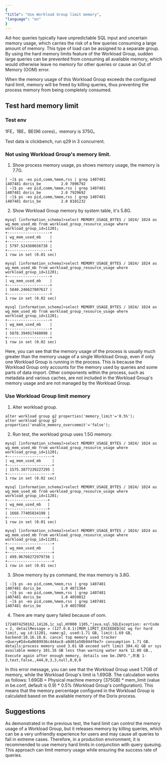 ```yaml
---
{
"title": "Use Workload Group limit memory",
"language": "en"
}
---
```


<!--
Licensed to the Apache Software Foundation (ASF) under one
or more contributor license agreements.  See the NOTICE file
distributed with this work for additional information
regarding copyright ownership.  The ASF licenses this file
to you under the Apache License, Version 2.0 (the
"License"); you may not use this file except in compliance
with the License.  You may obtain a copy of the License at

  http://www.apache.org/licenses/LICENSE-2.0

Unless required by applicable law or agreed to in writing,
software distributed under the License is distributed on an
"AS IS" BASIS, WITHOUT WARRANTIES OR CONDITIONS OF ANY
KIND, either express or implied.  See the License for the
specific language governing permissions and limitations
under the License.
-->

Ad-hoc queries typically have unpredictable SQL input and uncertain memory usage, which carries the risk of a few queries consuming a large amount of memory. This type of load can be assigned to a separate group. By using the hard memory limits feature of the Workload Group, sudden large queries can be prevented from consuming all available memory, which would otherwise leave no memory for other queries or cause an Out of Memory (OOM) error.

When the memory usage of this Workload Group exceeds the configured hard limit, memory will be freed by killing queries, thus preventing the process memory from being completely consumed.

## Test hard memory limit
### Test env
1FE，1BE，BE(96 cores)，memory is 375G。

Test data is clickbench, run q29 in 3 concurrent.

### Not using Workload Group's memory limit.
1. Show process memory usage, ps shows memory usage, the memory is 7.7G.
```
[ ~]$ ps -eo pid,comm,%mem,rss | grep 1407481
1407481 doris_be         2.0 7896792
[ ~]$ ps -eo pid,comm,%mem,rss | grep 1407481
1407481 doris_be         2.0 7929692
[ ~]$ ps -eo pid,comm,%mem,rss | grep 1407481
1407481 doris_be         2.0 8101232
```

2. Show Workload Group memory by system table, it's 5.8G.
```
mysql [information_schema]>select MEMORY_USAGE_BYTES / 1024/ 1024 as wg_mem_used_mb from workload_group_resource_usage where workload_group_id=11201;
+-------------------+
| wg_mem_used_mb    |
+-------------------+
| 5797.524360656738 |
+-------------------+
1 row in set (0.01 sec)

mysql [information_schema]>select MEMORY_USAGE_BYTES / 1024/ 1024 as wg_mem_used_mb from workload_group_resource_usage where workload_group_id=11201;
+-------------------+
| wg_mem_used_mb    |
+-------------------+
| 5840.246627807617 |
+-------------------+
1 row in set (0.02 sec)

mysql [information_schema]>select MEMORY_USAGE_BYTES / 1024/ 1024 as wg_mem_used_mb from workload_group_resource_usage where workload_group_id=11201;
+-------------------+
| wg_mem_used_mb    |
+-------------------+
| 5878.394917488098 |
+-------------------+
1 row in set (0.02 sec)
```
Here, you can see that the memory usage of the process is usually much greater than the memory usage of a single Workload Group, even if only one Workload Group is running in the process. This is because the Workload Group only accounts for the memory used by queries and some parts of data import. Other components within the process, such as metadata and various caches, are not included in the Workload Group's memory usage and are not managed by the Workload Group.

### Use Workload Group limit memory
1. Alter workload group.
```
alter workload group g2 properties('memory_limit'='0.5%');
alter workload group g2 properties('enable_memory_overcommit'='false');
```

2. Run test, the workload group uses 1.5G memory.
```
mysql [information_schema]>select MEMORY_USAGE_BYTES / 1024/ 1024 as wg_mem_used_mb from workload_group_resource_usage where workload_group_id=11201;
+--------------------+
| wg_mem_used_mb     |
+--------------------+
| 1575.3877239227295 |
+--------------------+
1 row in set (0.02 sec)

mysql [information_schema]>select MEMORY_USAGE_BYTES / 1024/ 1024 as wg_mem_used_mb from workload_group_resource_usage where workload_group_id=11201;
+------------------+
| wg_mem_used_mb   |
+------------------+
| 1668.77405834198 |
+------------------+
1 row in set (0.01 sec)

mysql [information_schema]>select MEMORY_USAGE_BYTES / 1024/ 1024 as wg_mem_used_mb from workload_group_resource_usage where workload_group_id=11201;
+--------------------+
| wg_mem_used_mb     |
+--------------------+
| 499.96760272979736 |
+--------------------+
1 row in set (0.01 sec)
```

3. Show memory by ps command, the max memory is 3.8G. 
```
[ ~]$ ps -eo pid,comm,%mem,rss | grep 1407481
1407481 doris_be         1.0 4071364
[ ~]$ ps -eo pid,comm,%mem,rss | grep 1407481
1407481 doris_be         1.0 4059012
[ ~]$ ps -eo pid,comm,%mem,rss | grep 1407481
1407481 doris_be         1.0 4057068
```

4. There are many query failed because of oom.
```
1724074250162,14126,1c_sql,HY000 1105,"java.sql.SQLException: errCode = 2, detailMessage = (127.0.0.1)[MEM_LIMIT_EXCEEDED]GC wg for hard limit, wg id:11201, name:g2, used:1.71 GB, limit:1.69 GB, backend:10.16.10.8. cancel top memory used tracker <Query#Id=4a0689936c444ac8-a0d01a50b944f6e7> consumption 1.71 GB. details:process memory used 3.01 GB exceed soft limit 304.41 GB or sys available memory 101.16 GB less than warning water mark 12.80 GB., Execute again after enough memory, details see be.INFO.",并发 1-3,text,false,,444,0,3,3,null,0,0,0
```
In this error message, you can see that the Workload Group used 1.7GB of memory, while the Workload Group's limit is 1.69GB. The calculation works as follows: 1.69GB = Physical machine memory (375GB) * mem_limit (value in be.conf, default is 0.9) * 0.5% (Workload Group's configuration). This means that the memory percentage configured in the Workload Group is calculated based on the available memory of the Doris process.


## Suggestions
As demonstrated in the previous test, the hard limit can control the memory usage of a Workload Group, but it releases memory by killing queries, which can be a very unfriendly experience for users and may cause all queries to fail in extreme cases. Therefore, in a production environment, it is recommended to use memory hard limits in conjunction with query queuing. This approach can limit memory usage while ensuring the success rate of queries.